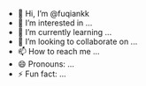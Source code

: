 - 👋 Hi, I’m @fuqiankk
- 👀 I’m interested in ...
- 🌱 I’m currently learning ...
- 💞️ I’m looking to collaborate on ...
- 📫 How to reach me ...
- 😄 Pronouns: ...
- ⚡ Fun fact: ...

<!---
fuqiankk/fuqiankk is a ✨ special ✨ repository because its `README.md` (this file) appears on your GitHub profile.
You can click the Preview link to take a look at your changes.
--->
